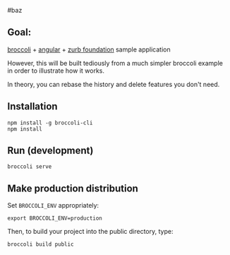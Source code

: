 #baz

## Goal:

[broccoli](https://github.com/broccolijs/broccoli) + [angular](https://angularjs.org/) + [zurb foundation](http://foundation.zurb.com/) sample application

However, this will be built tediously from a much simpler broccoli example in order to illustrate how it works.

In theory, you can rebase the history and delete features you don't need.


## Installation

	npm install -g broccoli-cli
	npm install

## Run (development)

	broccoli serve
	
## Make production distribution

Set `BROCCOLI_ENV` appropriately:

	export BROCCOLI_ENV=production

Then, to build your project into the public directory, type:

	broccoli build public
